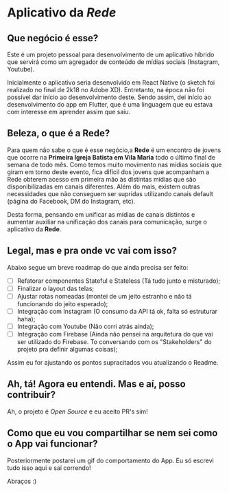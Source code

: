 # Aplicativo da *Rede*

## Que negócio é esse?

Este é um projeto pessoal para desenvolvimento de um aplicativo híbrido que servirá como um agregador de conteúdo de mídias sociais (Instagram, Youtube).

Inicialmente o aplicativo seria desenvolvido em React Native (o sketch foi realizado no final de 2k18 no Adobe XD). Entretanto, na época não foi possível dar início ao desenvolvimento deste. Sendo assim, dei início ao desenvolvimento do app em Flutter, que é uma linguagem que eu estava com interesse em aprender assim que saiu. 

## Beleza, o que é a Rede?

Para quem não sabe o que é esse negócio,a **Rede** é um encontro de jovens que ocorre na **Primeira Igreja Batista em Vila Maria** todo o último final de semana de todo mês. Como temos muito movimento nas mídias sociais que giram em torno deste evento, fica difícil dos jovens que acompanham a Rede obterem acesso em primeira mão às distintas mídias que são disponibilizadas em canais diferentes. Além do mais, existem outras necessidades que não conseguem ser supridas utilizando canais default (página do Facebook, DM do Instagram, etc).

Desta forma, pensando em unificar as mídias de canais distintos e aumentar auxiliar na unificação dos canais para comunicação, surge o aplicativo da **Rede**. 

## Legal, mas e pra onde vc vai com isso?

Abaixo segue um breve roadmap do que ainda precisa ser feito:

- [ ] Refatorar componentes Stateful e Stateless (Tá tudo junto e misturado);
- [ ] Finalizar o layout das telas;
- [ ] Ajustar rotas nomeadas (montei de um jeito estranho e não tá funcionando do jeito esperado);
- [ ] Integração com Instagram (O consumo da API tá ok, falta só estruturar haha);
- [ ] Integração com Youtube (Não corri atrás ainda);
- [ ] Integração com Firebase (Ainda não pensei na arquitetura do que vai ser utilizado do Firebase. To conversando com os "Stakeholders" do projeto pra definir algumas coisas);

Assim eu for ajustando os pontos supracitados vou atualizando o Readme. 

## Ah, tá! Agora eu entendi. Mas e aí, posso contribuir?

Ah, o projeto é *Open Source* e eu aceito PR's sim! 

## Como que eu vou compartilhar se nem sei como o App vai funcionar?

Posteriormente postarei um gif do comportamento do App. Eu só escrevi tudo isso aqui e saí correndo!



Abraços :)
